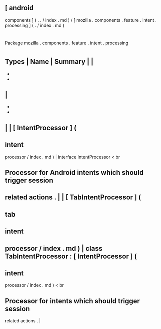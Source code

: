 [
android
-
components
]
(
.
.
/
index
.
md
)
/
[
mozilla
.
components
.
feature
.
intent
.
processing
]
(
.
/
index
.
md
)
#
#
Package
mozilla
.
components
.
feature
.
intent
.
processing
#
#
#
Types
|
Name
|
Summary
|
|
-
-
-
|
-
-
-
|
|
[
IntentProcessor
]
(
-
intent
-
processor
/
index
.
md
)
|
interface
IntentProcessor
<
br
>
Processor
for
Android
intents
which
should
trigger
session
-
related
actions
.
|
|
[
TabIntentProcessor
]
(
-
tab
-
intent
-
processor
/
index
.
md
)
|
class
TabIntentProcessor
:
[
IntentProcessor
]
(
-
intent
-
processor
/
index
.
md
)
<
br
>
Processor
for
intents
which
should
trigger
session
-
related
actions
.
|
